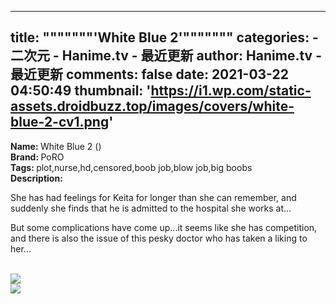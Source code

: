 
---
title: """""""'White Blue 2'"""""""
categories: 
    - 二次元
    - Hanime.tv - 最近更新
author: Hanime.tv - 最近更新
comments: false
date: 2021-03-22 04:50:49
thumbnail: 'https://i1.wp.com/static-assets.droidbuzz.top/images/covers/white-blue-2-cv1.png'
---

<div>   
<b>Name: </b>White Blue 2 ()<br><b>Brand: </b>PoRO<br><b>Tags: </b>plot,nurse,hd,censored,boob job,blow job,big boobs<br><b>Description: </b><p>She has had feelings for Keita for longer than she can remember, and suddenly she finds that he is admitted to the hospital she works at...</p>

<p>But some complications have come up...it seems like she has competition, and there is also the issue of this pesky doctor who has taken a liking to her...</p><br><img src="https://i1.wp.com/static-assets.droidbuzz.top/images/covers/white-blue-2-cv1.png" referrerpolicy="no-referrer"><br><img src="https://i1.wp.com/static-assets.droidbuzz.top/images/storyboards/white-blue-2-720p-v1x.jpg" referrerpolicy="no-referrer">  
</div>
            